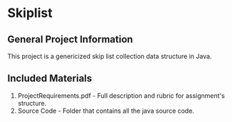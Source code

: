 # Skiplist

## General Project Information
This project is a genericized skip list collection data structure in Java.

## Included Materials
1. ProjectRequirements.pdf - Full description and rubric for assignment's structure.
2. Source Code - Folder that contains all the java source code.

